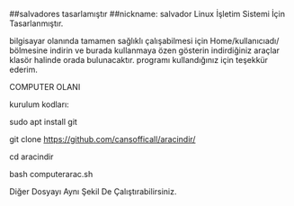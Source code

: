 ##salvadores tasarlamıştır
##nickname: salvador
Linux İşletim Sistemi İçin Tasarlanmıştır.

bilgisayar olanında tamamen sağlıklı çalışabilmesi için Home/kullanıcıadı/ bölmesine indirin 
ve burada kullanmaya özen gösterin indirdiğiniz araçlar klasör halinde orada bulunacaktır.
programı kullandığınız için teşekkür ederim.

COMPUTER OLANI

kurulum kodları:

sudo apt install git

git clone https://github.com/cansofficall/aracindir/

cd aracindir

bash computerarac.sh 

Diğer Dosyayı Aynı Şekil De Çalıştırabilirsiniz.
